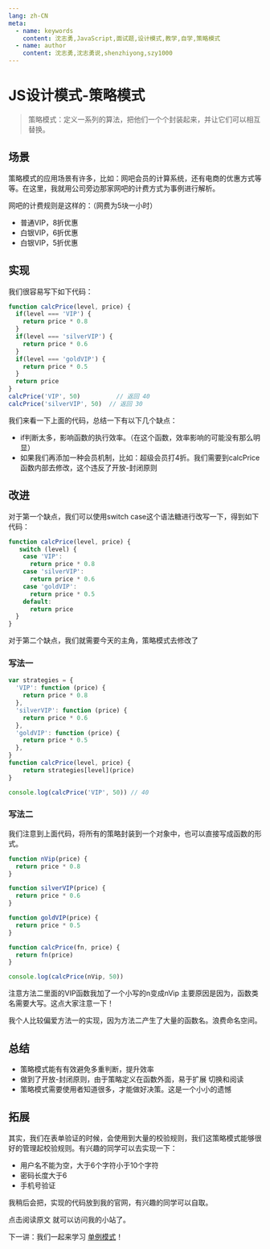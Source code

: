 ```yaml
---
lang: zh-CN
meta:
  - name: keywords
    content: 沈志勇,JavaScript,面试题,设计模式,教学,自学,策略模式
  - name: author
    content: 沈志勇,沈志勇说,shenzhiyong,szy1000
---
```


# JS设计模式-策略模式

> 策略模式：定义一系列的算法，把他们一个个封装起来，并让它们可以相互替换。 

## 场景
策略模式的应用场景有许多，比如：网吧会员的计算系统，还有电商的优惠方式等等。在这里，我就用公司旁边那家网吧的计费方式为事例进行解析。

网吧的计费规则是这样的：（网费为5块一小时）

* 普通VIP，8折优惠
* 白银VIP，6折优惠
* 白银VIP，5折优惠

## 实现
我们很容易写下如下代码：

```javascript
function calcPrice(level, price) {
  if(level === 'VIP') {
    return price * 0.8
  }
  if(level === 'silverVIP') {
    return price * 0.6
  }
  if(level === 'goldVIP') {
    return price * 0.5
  }
  return price
}
calcPrice('VIP', 50)  		  // 返回 40
calcPrice('silverVIP', 50)  // 返回 30
```
我们来看一下上面的代码，总结一下有以下几个缺点：

*	if判断太多，影响函数的执行效率。（在这个函数，效率影响的可能没有那么明显）
* 如果我们再添加一种会员机制，比如：超级会员打4折。我们需要到calcPrice函数内部去修改，这个违反了开放-封闭原则
## 改进
对于第一个缺点，我们可以使用switch case这个语法糖进行改写一下，得到如下代码：

```javascript
function calcPrice(level, price) {
   switch (level) {
    case 'VIP':
      return price * 0.8
    case 'silverVIP':
      return price * 0.6
    case 'goldVIP':
      return price * 0.5
    default:
      return price
  }
}
```
对于第二个缺点，我们就需要今天的主角，策略模式去修改了

### 写法一

```javascript
var strategies = {
  'VIP': function (price) {
    return price * 0.8
  },
  'silverVIP': function (price) {
    return price * 0.6
  },
  'goldVIP': function (price) {
    return price * 0.5
  },
}
function calcPrice(level, price) {
    return strategies[level](price)
}

console.log(calcPrice('VIP', 50)) // 40
```

### 写法二

我们注意到上面代码，将所有的策略封装到一个对象中，也可以直接写成函数的形式。

```javascript
function nVip(price) {
  return price * 0.8
}

function silverVIP(price) {
  return price * 0.6
}

function goldVIP(price) {
  return price * 0.5
}

function calcPrice(fn, price) {
  return fn(price)
}

console.log(calcPrice(nVip, 50))
```

注意方法二里面的VIP函数我加了一个小写的n变成nVip 主要原因是因为，函数类名需要大写。这点大家注意一下！

我个人比较偏爱方法一的实现，因为方法二产生了大量的函数名。浪费命名空间。

## 总结
* 策略模式能有有效避免多重判断，提升效率
* 做到了开放-封闭原则，由于策略定义在函数外面，易于扩展 切换和阅读
* 策略模式需要使用者知道很多，才能做好决策。这是一个小小的遗憾

## 拓展

其实，我们在表单验证的时候，会使用到大量的校验规则，我们这策略模式能够很好的管理起校验规则。有兴趣的同学可以去实现一下：

* 用户名不能为空，大于6个字符小于10个字符
* 密码长度大于6
* 手机号验证

我稍后会把，实现的代码放到我的官网，有兴趣的同学可以自取。

点击阅读原文 就可以访问我的小站了。

下一讲：我们一起来学习 [单例模式](/design-patterns/02.Singleton/单例模式)！

<contact></contact>


